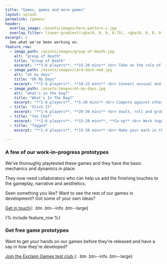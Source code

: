 ```yaml
---
title: "Games, games and more games"
layout: splash
permalink: /games/
header:
  overlay_image: /assets/images/hero-pattern-c.jpg
  overlay_filter: linear-gradient(rgba(0, 0, 0, 0.75), rgba(0, 0, 0, 0.5))
excerpt: >
  See what we've been working on.
feature_row:
  - image_path: /assets/images/group-of-death.jpg
    alt: "group of death"
    title: "Group of Death"
    excerpt: "**3-6 players**, **15-20 mins** <br> Take on the role of a greedy TV exec, fighting to fix a football tournament draw so you get to show the biggest games."
  - image_path: /assets/images/card-deck-omd.jpg
    alt: "oh my days"
    title: "Oh My Days"
    excerpt: "**2-6 players**, **10-15 mins** <br> Connect unusual and iconic moments from history in a strategic trick-taking game with a blackjack-style twist."
  - image_path: /assets/images/oh-my-days.jpg
    alt: "what's in the bag?"
    title: "What's In The Bag?"
    excerpt: "**2-8 players**, **5-20 mins** <br> Compete against other caddies trying to put together the best set of golf clubs for the highest paying punters."
  - title: "Stick It"
    excerpt: "**1-6 players**, **20-30 mins** <br> Vault, roll and grab your way around a city, taking on gravity-defying parkour challenges to become the ultimate street athlete."
  - title: "Yes Chef"
    excerpt: "**2-6 players**, **15-20 mins**, **Co-op** <br> Work together to deliver meals through the cooking line and onto tables before the diners get restless."
  - title: "Tagged"
    excerpt: "**1-4 players**, **15-30 mins** <br> Make your mark in the graffiti world, developing your style and technique while avoiding the authorities."
    
---
```


### A few of our work-in-progress prototypes

We've thoroughly playtested these games and they have the basic mechanics and dynamics in place.

They now need collaborators who can help us add the finishing touches to the gameplay, narrative and aesthetics. 

Seen something you like? Want to see the rest of our games in development? Got some of your own ideas?

[<i class="fa fa-envelope"></i> Get in touch](mailto:hello@exclaimgames.com){: .btn .btn--info .btn--large}

{% include feature_row %}

### Get free game prototypes

Want to get your hands on our games before they're released and have a say in how they're developed?

[Join the Exclaim Games test club <i class="fa fa-angle-right"></i>](/test-club){: .btn .btn--info .btn--large}
